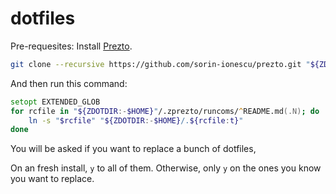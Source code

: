 # dotfiles

Pre-requesites: Install [Prezto](https://github.com/sorin-ionescu/prezto).

```zsh
git clone --recursive https://github.com/sorin-ionescu/prezto.git "${ZDOTDIR:-$HOME}/.zprezto"
```

And then run this command:

```zsh
setopt EXTENDED_GLOB
for rcfile in "${ZDOTDIR:-$HOME}"/.zprezto/runcoms/^README.md(.N); do
	ln -s "$rcfile" "${ZDOTDIR:-$HOME}/.${rcfile:t}"
done
```

You will be asked if you want to replace a bunch of dotfiles,

On an fresh install, `y` to all of them. Otherwise, only `y` on the ones you know you want to replace.
